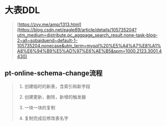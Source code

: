 # 大表DDL

> [https://zvv.me/amp/1313.html](https://blog.csdn.net/eagle89/article/details/105735204?utm_medium=distribute.pc_aggpage_search_result.none-task-blog-2~all~sobaiduend~default-1-105735204.nonecase&utm_term=mysql%20%E5%A4%A7%E8%A1%A8%E6%94%B9%E5%AD%97%E6%AE%B5&spm=1000.2123.3001.4430)

## pt-online-schema-change流程

> 1. 创建临时的新表，含索引和新字段
> 2. 创建更新，删除，新增的触发器
>
> 3. 一块一块的复制
>
> 4. 复制完成后修改表名字



